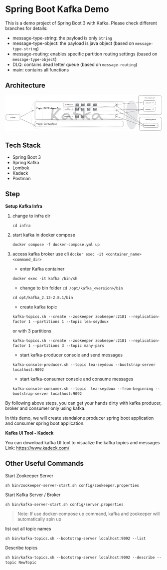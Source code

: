 # Spring Boot Kafka Demo

This is a demo project of Spring Boot 3 with Kafka. Please check different branches for details:

+ message-type-string: the payload is only `String`
+ message-type-object: the payload is java object (based on `message-type-string`)
+ message-routing: enables specific partition routing settings (based on `message-type-object`)
+ DLQ: contains dead letter queue (based on `message-routing`)
+ main: contains all functions 
## Architecture

![](kafka-architecture.jpg)
## Tech Stack

+ Spring Boot 3
+ Spring Kafka
+ Lombok
+ Kadeck
+ Postman

## Step

**Setup Kafka Infra**

1. change to infra dir 
    ```
   cd infra
   ```
   
2. start kafka in docker compose
   ```shell
   docker compose -f docker-compose.yml up
   ```
   
3. access kafka broker use cli `docker exec -it <container_name> <command_dir>`

   + enter Kafka container
   ```shell
   docker exec -it kafka /bin/sh
   ```
   + change to bin folder `cd /opt/kafka_<version>/bin`
   ```shell
   cd opt/kafka_2.13-2.8.1/bin
   ```
   + create kafka topic
   ```shell
   kafka-topics.sh --create --zookeeper zookeeper:2181 --replication-factor 1 --partitions 1 --topic lea-seydoux
   ```
   or with 3 partitions
   ```shell
   kafka-topics.sh --create --zookeeper zookeeper:2181 --replication-factor 1 --partitions 3 --topic many-pars
   ```

   + start kafka-producer console and send messages
   ```shell
   kafka-console-producer.sh --topic lea-seydoux --bootstrap-server localhost:9092
   ```
   + start kafka-consumer console and consume messages
   ```shell
   kafka-console-consumer.sh --topic  lea-seydoux --from-beginning --bootstrap-server localhost:9092
   ```

By following above steps, you can get your hands dirty with kafka producer, broker and consumer only using kafka.

In this demo, we will create standalone producer spring boot application and consumer spring boot application.

**Kafka UI Tool - Kadeck**

You can download kafka UI tool to visualize the kafka topics and messages
Link: https://www.kadeck.com/


## Other Useful Commands
Start Zookeeper Server
```shell
sh bin/zookeeper-server-start.sh config/zookeeper.properties
```

Start Kafka Server / Broker
```shell
sh bin/kafka-server-start.sh config/server.properties
```
> Note: If use docker-compose up command, kafka and zookeeper will automatically spin up

list out all topic names
```shell
sh bin/kafka-topics.sh --bootstrap-server localhost:9092 --list
```

Describe topics
```shell
sh bin/kafka-topics.sh --bootstrap-server localhost:9092 --describe --topic NewTopic
```
